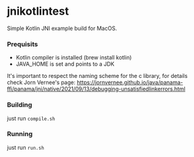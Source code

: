 # jnikotlintest

Simple Kotlin JNI example build for MacOS.

### Prequisits 
* Kotlin compiler is installed (brew install kotlin)
* JAVA_HOME is set and points to a JDK

It's important to respect the naming scheme for the c library, for details check Jorn Vernee's page:
https://jornvernee.github.io/java/panama-ffi/panama/jni/native/2021/09/13/debugging-unsatisfiedlinkerrors.html

### Building
just run `compile.sh`


### Running
just run `run.sh`

